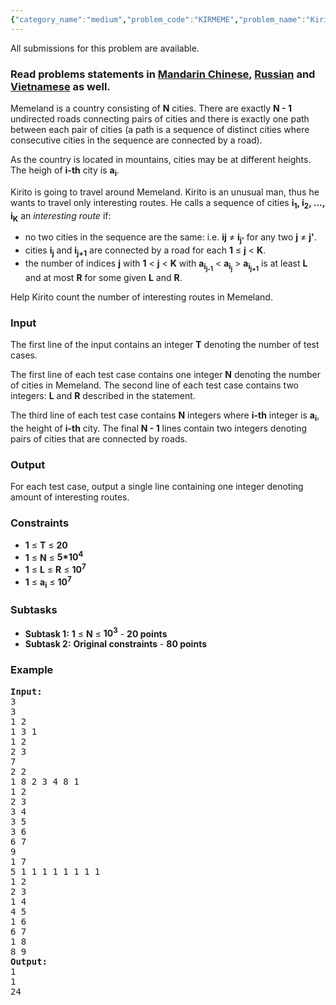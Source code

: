 ```yaml
---
{"category_name":"medium","problem_code":"KIRMEME","problem_name":"Kirito in Memeland","languages_supported":{"0":"ADA","1":"ASM","2":"BASH","3":"BF","4":"C","5":"C99 strict","6":"CAML","7":"CLOJ","8":"CLPS","9":"CPP 4.3.2","10":"CPP 4.9.2","11":"CPP14","12":"CS2","13":"D","14":"ERL","15":"FORT","16":"FS","17":"GO","18":"HASK","19":"ICK","20":"ICON","21":"JAVA","22":"JS","23":"LISP clisp","24":"LISP sbcl","25":"LUA","26":"NEM","27":"NICE","28":"NODEJS","29":"PAS fpc","30":"PAS gpc","31":"PERL","32":"PERL6","33":"PHP","34":"PIKE","35":"PRLG","36":"PYPY","37":"PYTH","38":"PYTH 3.4","39":"RUBY","40":"SCALA","41":"SCM chicken","42":"SCM guile","43":"SCM qobi","44":"ST","45":"TCL","46":"TEXT","47":"WSPC"},"max_timelimit":1.5,"source_sizelimit":50000,"problem_author":"maestr0","problem_tester":"xcwgf666","date_added":"4-07-2016","tags":{"0":"divide","1":"maestr0","2":"medium","3":"nov16","4":"tree"},"editorial_url":"http://discuss.codechef.com/problems/KIRMEME","time":{"view_start_date":1479115800,"submit_start_date":1479115800,"visible_start_date":1479115800,"end_date":1735669800},"layout":"problem"}
---
```

<span class="solution-visible-txt">All submissions for this problem are available.</span><h3> Read problems statements in <a target="_blank" href="http://www.codechef.com/download/translated/NOV16/mandarin/KIRMEME.pdf">Mandarin Chinese</a>, <a target="_blank" href="http://www.codechef.com/download/translated/NOV16/russian/KIRMEME.pdf">Russian</a> and <a target="_blank" href="http://www.codechef.com/download/translated/NOV16/vietnamese/KIRMEME.pdf">Vietnamese</a> as well.</h3>


<p>
Memeland is a country consisting of <b>N</b> cities. There are exactly <b>N - 1</b> undirected roads connecting pairs of cities and there is exactly one path between each pair of cities (a path is a sequence of distinct cities where consecutive cities in the sequence are connected by a road).
</p>

<p>
As the country is located in mountains, cities may be at different heights. The heigh of <b>i-th</b> city is <b>a<sub>i</sub></b>.
</p>

<p>
Kirito is going to travel around Memeland. Kirito is an unusual man, thus he wants to travel only interesting routes. He calls a sequence of cities <b>i<sub>1</sub>, i<sub>2</sub>, ..., i<sub>K</sub></b> an <i>interesting route</i> if:
<ul>
<li> no two cities in the sequence are the same: i.e. <b>i</sub>j</sub></b> ≠ <b>i<sub>j'</sub></b> for any two <b>j</b> ≠ <b>j'</b>.
<li> cities <b>i<sub>j</sub></b> and <b>i<sub>j+1</sub></b> are connected by a road for each <b>1</b> ≤ <b>j</b> &lt; <b>K</b>.
<li> the number of indices <b>j</b> with <b>1</b> &lt; <b>j</b> &lt; <b>K</b> with <b>a<sub>i<sub>j-1</sub></sub></b> &lt; <b>a<sub>i<sub>j</sub></sub></b> > <b>a<sub>i<sub>j+1</sub></sub></b> is at least <b>L</b> and at most <b>R</b> for some given <b>L</b> and <b>R</b>.
</ul>
</p>

<p>
Help Kirito count the number of interesting routes in Memeland.
</p>

<p></p>


<h3>Input</h3>

<p>
The first line of the input contains an integer <b>T</b> denoting the number of test cases.
</p>

<p>
The first line of each test case contains one integer <b>N</b> denoting the number of cities in Memeland.
The second line of each test case contains two integers: <b>L</b> and <b>R</b> described in the statement.
</p>

<p>The third line of each test case contains <b>N</b> integers where <b>i-th</b> integer is <b>a<sub>i</sub></b>, the height of <b>i-th</b> city. The final <b>N - 1</b> lines contain two integers denoting pairs of cities that are connected by roads.</p>

<p></p>

<h3>Output</h3>

<p>
For each test case, output a single line containing one integer denoting amount of interesting routes.
</p>

<p></p>

<h3>Constraints</h3>
<ul>
<li><b>1</b> ≤ <b>T</b> ≤ <b>20</b></li>
<li><b>1</b> ≤ <b>N</b> ≤ <b>5*10<sup>4</sup></b></li>
<li><b>1</b> ≤ <b>L</b> ≤ <b>R</b> ≤ <b>10<sup>7</sup></b></li>
<li><b>1</b> ≤ <b>a<sub>i</sub></b> ≤ <b>10<sup>7</sup></b></li>
</ul>


<h3>Subtasks</h3>
<p>
<ul>
<li><b>Subtask 1:</b>  <b>1</b> ≤ <b>N</b> ≤ <b>10<sup>3</sup></b> - <b>20 points</b></li>
<li><b>Subtask 2:</b> <b>Original constraints</b> - <b>80 points</b></li>
</ul>
</p>

<h3>Example</h3>
<pre><b>Input:</b>
<tt>3
3
1 2
1 3 1
1 2
2 3
7
2 2
1 8 2 3 4 8 1
1 2
2 3
3 4
3 5
3 6
6 7
9
1 7
5 1 1 1 1 1 1 1 1
1 2
2 3
1 4
4 5
1 6
6 7
1 8
8 9</tt>
<b>Output:</b>
<tt>1
1
24</tt>
</pre>
